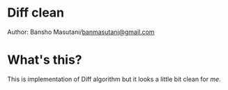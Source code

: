 # Diff clean

Author: Bansho Masutani/banmasutani@gmail.com

# What's this?

This is implementation of Diff algorithm but it looks a little bit clean for *me*.

